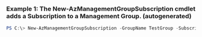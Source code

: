 ### Example 1: The New-AzManagementGroupSubscription cmdlet adds a Subscription to a Management Group. (autogenerated)
```powershell
PS C:\> New-AzManagementGroupSubscription -GroupName TestGroup -SubscriptionId 00000000-0000-0000-0000-000000000000
```

